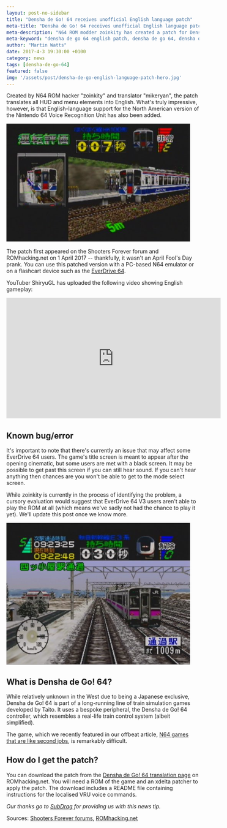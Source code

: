 ```yaml
---
layout: post-no-sidebar
title: "Densha de Go! 64 receives unofficial English language patch"
meta-title: "Densha de Go! 64 receives unofficial English language patch"
meta-description: "N64 ROM modder zoinkity has created a patch for Densha de Go! 64 that adds English language text and VRU support"
meta-keyword: "densha de go 64 english patch, densha de go 64, densha de go 64 train controller"
author: "Martin Watts"
date: 2017-4-3 19:30:00 +0100
category: news
tags: [densha-de-go-64]
featured: false
img: '/assets/post/densha-de-go-english-language-patch-hero.jpg'
---
```

Created by N64 ROM hacker "zoinkity" and translator "mikeryan", the patch translates all HUD and menu elements into English. What's truly impressive, however, is that English-language support for the North American version of the Nintendo 64 Voice Recognition Unit has also been added.

![Densha de Go! 64 platform scoring screen](/assets/images/games/densha-de-go-64/densha-de-go-64-platform-scoring-screen.jpg)

The patch first appeared on the Shooters Forever forum and ROMhacking.net on 1 April 2017 -- thankfully, it wasn't an April Fool's Day prank. You can use this patched version with a PC-based N64 emulator or on a flashcart device such as the [EverDrive 64](http://n64blog.com/article/2017/01/29/everdrive-64-guide-what-is-it-and-should-you-buy-one.html).

YouTuber ShiryuGL has uploaded the following video showing English gameplay:

<iframe width="560" height="315" src="https://www.youtube.com/embed/Bhei0uM72Ag" frameborder="0" allowfullscreen></iframe>

## Known bug/error ##

It's important to note that there's currently an issue that may affect some EverDrive 64 users. The game's title screen is meant to appear after the opening cinematic,  but some users are met with a black screen. It may be possible to get past this screen if you can still hear sound. If you can't hear anything then chances are you won't be able to get to the mode select screen.

While zoinkity is currently in the process of identifying the problem, a cursory evaluation would suggest that EverDrive 64 V3 users aren't able to play the ROM at all (which means we've sadly not had the chance to play it yet). We'll update this post once we know more.

![Densha de Go! 64 snowy train line](/assets/images/games/densha-de-go-64/densha-de-go-64-snow-line.jpg)

## What is Densha de Go! 64? ##

While relatively unknown in the West due to being a Japanese exclusive, Densha de Go! 64 is part of a long-running line of train simulation games developed by Taito. It uses a bespoke peripheral, the Densha de Go! 64 controller, which resembles a real-life train control system (albeit simplified).

The game, which we recently featured in our offbeat article, [N64 games that are like second jobs](http://n64blog.com/article/2017/04/02/n64-games-that-are-like-second-jobs.html), is remarkably difficult.

## How do I get the patch? ##

You can download the patch from the [Densha de Go! 64 translation page](http://www.romhacking.net/translations/2947/) on ROMhacking.net. You will need a ROM of the game and an xdelta patcher to apply the patch. The download includes a README file containing instructions for the localised VRU voice commands.

_Our thanks go to [SubDrag](https://twitter.com/SubDrag) for providing us with this news tip._

Sources: [Shooters Forever forums]("www.shootersforever.com/forums_message_boards/viewtopic.php?t=7174"), [ROMhacking.net](http://www.romhacking.net/translations/2947/)
